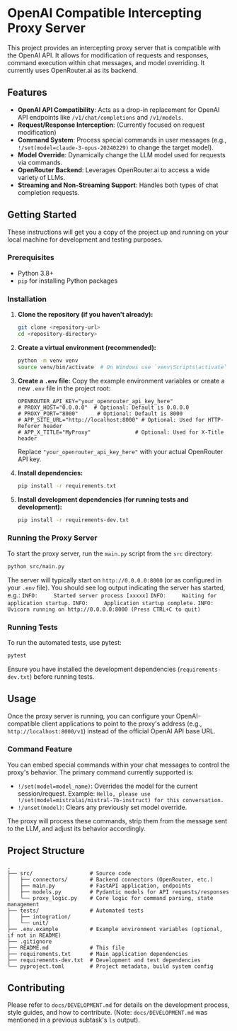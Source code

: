 # OpenAI Compatible Intercepting Proxy Server

This project provides an intercepting proxy server that is compatible with the OpenAI API. It allows for modification of requests and responses, command execution within chat messages, and model overriding. It currently uses OpenRouter.ai as its backend.

## Features

- **OpenAI API Compatibility**: Acts as a drop-in replacement for OpenAI API endpoints like `/v1/chat/completions` and `/v1/models`.
- **Request/Response Interception**: (Currently focused on request modification)
- **Command System**: Process special commands in user messages (e.g., `!/set(model=claude-3-opus-20240229)` to change the target model).
- **Model Override**: Dynamically change the LLM model used for requests via commands.
- **OpenRouter Backend**: Leverages OpenRouter.ai to access a wide variety of LLMs.
- **Streaming and Non-Streaming Support**: Handles both types of chat completion requests.

## Getting Started

These instructions will get you a copy of the project up and running on your local machine for development and testing purposes.

### Prerequisites

- Python 3.8+
- `pip` for installing Python packages

### Installation

1.  **Clone the repository (if you haven't already):**
    ```bash
    git clone <repository-url>
    cd <repository-directory>
    ```

2.  **Create a virtual environment (recommended):**
    ```bash
    python -m venv venv
    source venv/bin/activate  # On Windows use `venv\Scripts\activate`
    ```

3.  **Create a `.env` file:**
    Copy the example environment variables or create a new `.env` file in the project root:
    ```env
    OPENROUTER_API_KEY="your_openrouter_api_key_here"
    # PROXY_HOST="0.0.0.0"  # Optional: Default is 0.0.0.0
    # PROXY_PORT="8000"      # Optional: Default is 8000
    # APP_SITE_URL="http://localhost:8000" # Optional: Used for HTTP-Referer header
    # APP_X_TITLE="MyProxy"              # Optional: Used for X-Title header
    ```
    Replace `"your_openrouter_api_key_here"` with your actual OpenRouter API key.

4.  **Install dependencies:**
    ```bash
    pip install -r requirements.txt
    ```

5.  **Install development dependencies (for running tests and development):**
    ```bash
    pip install -r requirements-dev.txt
    ```

### Running the Proxy Server

To start the proxy server, run the `main.py` script from the `src` directory:

```bash
python src/main.py
```

The server will typically start on `http://0.0.0.0:8000` (or as configured in your `.env` file). You should see log output indicating the server has started, e.g.:
`INFO:     Started server process [xxxxx]`
`INFO:     Waiting for application startup.`
`INFO:     Application startup complete.`
`INFO:     Uvicorn running on http://0.0.0.0:8000 (Press CTRL+C to quit)`

### Running Tests

To run the automated tests, use pytest:

```bash
pytest
```

Ensure you have installed the development dependencies (`requirements-dev.txt`) before running tests.

## Usage

Once the proxy server is running, you can configure your OpenAI-compatible client applications to point to the proxy's address (e.g., `http://localhost:8000/v1`) instead of the official OpenAI API base URL.

### Command Feature

You can embed special commands within your chat messages to control the proxy's behavior. The primary command currently supported is:

-   `!/set(model=model_name)`: Overrides the model for the current session/request.
    Example: `Hello, please use !/set(model=mistralai/mistral-7b-instruct) for this conversation.`
-   `!/unset(model)`: Clears any previously set model override.

The proxy will process these commands, strip them from the message sent to the LLM, and adjust its behavior accordingly.

## Project Structure

```
.
├── src/                  # Source code
│   ├── connectors/       # Backend connectors (OpenRouter, etc.)
│   ├── main.py           # FastAPI application, endpoints
│   ├── models.py         # Pydantic models for API requests/responses
│   └── proxy_logic.py    # Core logic for command parsing, state management
├── tests/                # Automated tests
│   ├── integration/
│   └── unit/
├── .env.example          # Example environment variables (optional, if not in README)
├── .gitignore
├── README.md             # This file
├── requirements.txt      # Main application dependencies
├── requirements-dev.txt  # Development and test dependencies
└── pyproject.toml        # Project metadata, build system config
```

## Contributing

Please refer to `docs/DEVELOPMENT.md` for details on the development process, style guides, and how to contribute. (Note: `docs/DEVELOPMENT.md` was mentioned in a previous subtask's `ls` output).
